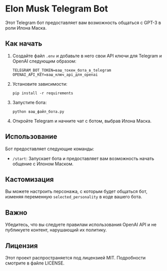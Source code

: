 # Elon Musk Telegram Bot

Этот Telegram бот предоставляет вам возможность общаться с GPT-3 в роли Илона Маска.

## Как начать

1. Создайте файл `.env` и добавьте в него свои API ключи для Telegram и OpenAI следующим образом:

    ```
    TELEGRAM_BOT_TOKEN=ваш_токен_бота_в_telegram
    OPENAI_API_KEY=ваш_ключ_api_для_openai
    ```

2. Установите зависимости:

    ```
    pip install -r requirements
    ```

3. Запустите бота:

    ```
    python ваш_файл_бота.py
    ```

4. Откройте Telegram и начните чат с ботом, выбрав Илона Маска.

## Использование

Бот предоставляет следующие команды:

- `/start`: Запускает бота и предоставляет вам возможность начать общение с Илоном Маском.

## Кастомизация

Вы можете настроить персонажа, с которым будет общаться бот, изменяя переменную `selected_personality` в коде вашего бота.

## Важно

Убедитесь, что вы следуете правилам использования OpenAI API и не публикуете контент, нарушающий их политику.

## Лицензия

Этот проект распространяется под лицензией MIT. Подробности смотрите в файле LICENSE.
